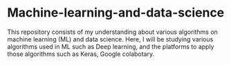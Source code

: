 # Machine-learning-and-data-science
This repository consists of my understanding about various algorithms on machine learning (ML) and data science. Here, I will be studying various algorithms used in ML such as Deep learning, and the platforms to apply those algorithms such as Keras, Google colabotary. 
